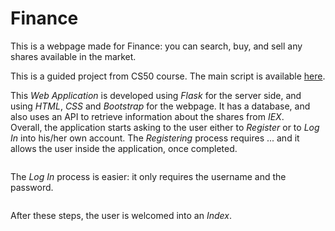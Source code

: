 # Finance
This is a webpage made for Finance: you can search, buy, and sell any shares available in the market.

This is a guided project from CS50 course. The main script is available [here](https://github.com/stefanogrillo/CS50-s-Introduction-to-Computer-Science-2021-2022/tree/main/pset9/finance). 

This <i>Web Application</i> is developed using <i>Flask</i> for the server side, and using <i>HTML</i>, <i>CSS</i> and <i>Bootstrap</i> for the webpage. It has a database, and also uses an API to retrieve information about the shares from <i>IEX</i>.<br>
Overall, the application starts asking to the user either to <i>Register</i> or to <i>Log In</i> into his/her own account. The <i>Registering</i> process requires ... and it allows the user inside the application, once completed.

![]()

The <i>Log In</i> process is easier: it only requires the username and the password.

![]()

After these steps, the user is welcomed into an <i>Index</i>.
